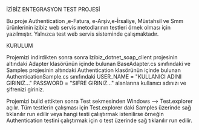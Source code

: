 İZİBİZ ENTEGRASYON TEST PROJESİ

Bu proje Authentication ,e-Fatura, e-Arşiv,e-İrsaliye, Müstahsil ve Smm  ürünlerinin izibiz  web servis metodlarının testleri örnek olması için yazılmıştır.
Yalnızca test web servis sisteminde çalışmaktadır.

KURULUM

Projemizi indirdikten sonra sonra Izibiz_dotnet_soap_client projesinin altındaki Adapter klasörünün içinde bulunan BaseAdapter.cs sınıfındaki ve 
Samples projesinin altındaki Authentication klasörünün içinde bulunan AuthenticationSample.cs sınıfındaki
	 USER_NAME = "KULLANICI ADINI GIRINIZ..."
	 PASSWORD = "SIFRE GIRINIZ..."
alanlarına kullanıcı adınızı ve şifrenizi giriniz.

Projemizi build ettikten sonra Test sekmesinden Windows --> Test.explorer açılır.
Tüm testlerin çalışması için Test.explorer daki Samples üzerinde sağ tıklanılır run edilir veya hangi testi çalıştırmak istenilirse örneğin 
Authentication testini çalıştırmak için o test üzerinde sağ tıklanılır run edilir.